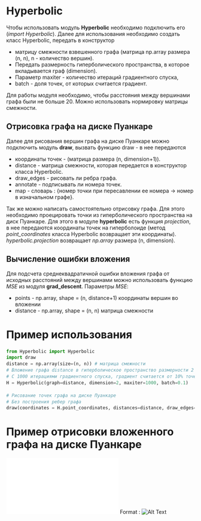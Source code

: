 # Hyperbolic
Чтобы использовать модуль **Hyperbolic** необходимо подключить его (*import Hyperbolic*). Далее для использования необходимо создать класс Hyperbolic, передать в конструктор 
* матрицу смежности взвешенного графа (матрица np.array размера (n, n), n - количество вершин).
* Передать размерность гиперболического пространства, в которое вкладывается граф (dimension). 
* Параметр maxiter - количество итераций градиентного спуска, 
* batch - доля точек, от которых считается градиент.

Для работы модуля необходимо, чтобы расстояния между вершинами графа были не больше 20. Можно использовать нормировку матрицы смежности.

## Отрисовка графа на диске Пуанкаре
Далее для рисования вершин графа на диске Пуанкаре можно подключить модуль **draw**, вызвать функцию draw - в нее передаются 
* координаты точек - (матрица размера (n, dimension+1)). 
* distance - матрица смежности, которая передается в конструктор класса Hyperbolic. 
* draw_edges - рисовать ли ребра графа. 
* annotate - подписывать ли номера точек. 
* map - словарь : {номер точки при пересавлении ее номера -> номер в изначальном графе}.

Так же можно написать самостоятельно отрисовку графа. Для этого необходимо проецировать точки из гиперболического пространства на диск Пуанкаре. Для этого в модуле **hyperbolic** есть функция *projection*, в нее передаются координаты точек на гиперболоиде (метод *point_coordinates* класса Hyperbolic возвращает эти координаты).
*hyperbolic.projection* возвращает *np.array* размера (n, dimension).

## Вычисление ошибки вложения
Для подсчета среднеквадратичной ошибки вложения графа от исходных расстояний между вершинами можно использовать функцию *MSE* из модуля **grad_descent**. Параметры *MSE*:
* points - np.array, shape = (n, distance+1) координаты вершин во вложении
* distance - np.array, shape = (n, n) матрица смежности 
# Пример использования
```python
from Hyperbolic import Hyperbolic
import draw
distance = np.array(size=(n, n)) # матрица смежности 
# Вложение графа distance в гиперболическое пространство размерности 2
# С 1000 итерациями градиентного спуска, градиент считается от 10% точек
H = Hyperbolic(graph=distance, dimension=2, maxiter=1000, batch=0.1) 

# Рисование точек графа на диске Пуанкаре
# Без построения ребер графа
draw(coordinates = H.point_coordinates, distances=distance, draw_edges=False)
```
# Пример отрисовки вложенного графа на диске Пуанкаре

![twitter_sgd](/actual/twitter_200_sgd.pdf)
Format : ![Alt Text](url)
